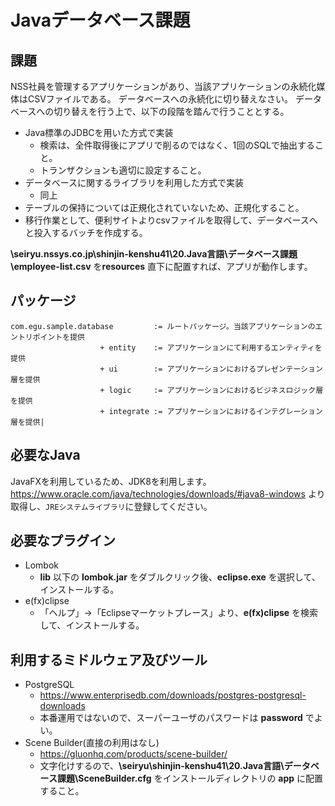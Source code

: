 # Javaデータベース課題

## 課題
NSS社員を管理するアプリケーションがあり、当該アプリケーションの永続化媒体はCSVファイルである。
データベースへの永続化に切り替えなさい。
データベースへの切り替えを行う上で、以下の段階を踏んで行うこととする。

* Java標準のJDBCを用いた方式で実装
    * 検索は、全件取得後にアプリで削るのではなく、1回のSQLで抽出すること。
    * トランザクションも適切に設定すること。
* データベースに関するライブラリを利用した方式で実装
    * 同上
* テーブルの保持については正規化されていないため、正規化すること。
* 移行作業として、便利サイトよりcsvファイルを取得して、データベースへと投入するバッチを作成する。

**\\seiryu.nssys.co.jp\shinjin-kenshu41\20.Java言語\データベース課題\employee-list.csv** を**resources** 直下に配置すれば、アプリが動作します。

## パッケージ

~~~
com.egu.sample.database         := ルートパッケージ。当該アプリケーションのエントリポイントを提供
                    + entity    := アプリケーションにて利用するエンティティを提供
                    + ui        := アプリケーションにおけるプレゼンテーション層を提供
                    + logic     := アプリケーションにおけるビジネスロジック層を提供
                    + integrate := アプリケーションにおけるインテグレーション層を提供|
~~~

## 必要なJava
JavaFXを利用しているため、JDK8を利用します。
https://www.oracle.com/java/technologies/downloads/#java8-windows
より取得し、`JREシステムライブラリ`に登録してください。

## 必要なプラグイン
* Lombok
    * **lib** 以下の **lombok.jar** をダブルクリック後、**eclipse.exe** を選択して、インストールする。
* e(fx)clipse
    * 「ヘルプ」→「Eclipseマーケットプレース」より、**e(fx)clipse** を検索して、インストールする。

## 利用するミドルウェア及びツール
* PostgreSQL
    * https://www.enterprisedb.com/downloads/postgres-postgresql-downloads
    * 本番運用ではないので、スーパーユーザのパスワードは **password** でよい。
* Scene Builder(直接の利用はなし)
    * https://gluonhq.com/products/scene-builder/
    * 文字化けするので、**\\seiryu\shinjin-kenshu41\20.Java言語\データベース課題\SceneBuilder.cfg** をインストールディレクトリの **app** に配置すること。
